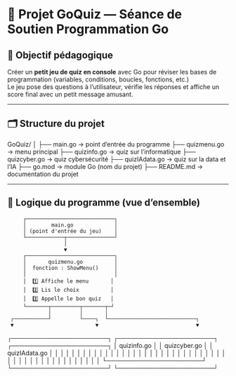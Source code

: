 # 🧠 Projet GoQuiz — Séance de Soutien Programmation Go

## 🎯 Objectif pédagogique

Créer un **petit jeu de quiz en console** avec Go pour réviser les bases de programmation (variables, conditions, boucles, fonctions, etc.)  
Le jeu pose des questions à l’utilisateur, vérifie les réponses et affiche un score final avec un petit message amusant.

---

## 🗂️ Structure du projet

GoQuiz/
│
├── main.go → point d’entrée du programme
├── quizmenu.go → menu principal
├── quizinfo.go → quiz sur l’informatique
├── quizcyber.go → quiz cybersécurité
├── quizIAdata.go → quiz sur la data et l’IA
├── go.mod → module Go (nom du projet)
├── README.md → documentation du projet

---

## 🧩 Logique du programme (vue d’ensemble)

         ┌────────────────────────────┐
         │        main.go             │
         │ (point d'entrée du jeu)    │
         └────────────┬───────────────┘
                      │
                      ▼
         ┌────────────────────────────┐
         │       quizmenu.go          │
         │  fonction : ShowMenu()     │
         │                            │
         │  1️⃣ Affiche le menu       │
         │  2️⃣ Lis le choix          │
         │  3️⃣ Appelle le bon quiz   │
         └───────┬─────────┬───────┬─┘
                 │         │       │
     ┌───────────┘         └────┐  └────────────────────────────┐
     ▼                          ▼                               ▼
┌──────────────────────┐    ┌──────────────────────┐    ┌──────────────────────┐ 
│    quizinfo.go       │    │     quizcyber.go     │    │    quizIAdata.go     │
│                      │    │                      │    │                      │
│                      │    │                      │    │                      │
│                      │    │                      │    │                      │
│                      │    │                      │    │                      │
│                      │    │                      │    │                      │
│                      │    │                      │    │                      │
│                      │    │                      │    │                      │
│                      │    │                      │    │                      │
└──────────────────────┘    └──────────────────────┘    └──────────────────────┘